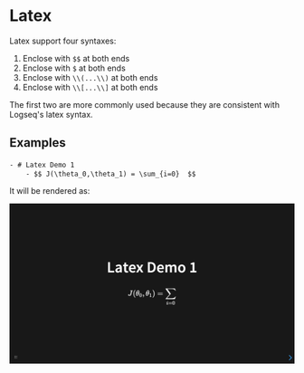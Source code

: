 # Latex

Latex support four syntaxes:

1. Enclose with `$$` at both ends
2. Enclose with `$` at both ends
3. Enclose with `\\(...\\)` at both ends
4. Enclose with `\\[...\\]` at both ends

The first two are more commonly used because they are consistent with Logseq's latex syntax.

## Examples

```
- # Latex Demo 1
	- $$ J(\theta_0,\theta_1) = \sum_{i=0}  $$
```

It will be rendered as:

![](../../assets/screenshot/latex/demo1.png)

